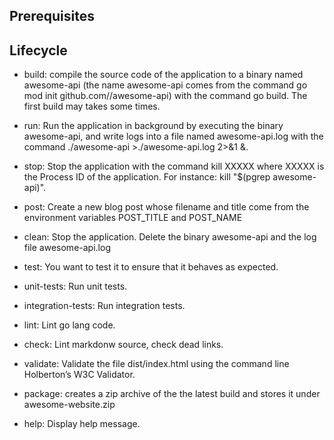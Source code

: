 ## Prerequisites

## Lifecycle

- build: compile the source code of the application to a binary named awesome-api (the name awesome-api comes from the command go mod init github.com/<your github handle>/awesome-api) with the command go build. The first build may takes some times.

- run: Run the application in background by executing the binary awesome-api, and write logs into a file named awesome-api.log with the command ./awesome-api >./awesome-api.log 2>&1 &.

- stop: Stop the application with the command kill XXXXX where XXXXX is the Process ID of the application. For instance: kill "$(pgrep awesome-api)".

- post: Create a new blog post whose filename and title come from the environment variables POST_TITLE and POST_NAME

- clean: Stop the application. Delete the binary awesome-api and the log file awesome-api.log

- test: You want to test it to ensure that it behaves as expected.

- unit-tests: Run unit tests.

- integration-tests: Run integration tests.

- lint: Lint go lang code.

- check: Lint markdonw source, check dead links.

- validate: Validate the file dist/index.html using the command line Holberton’s W3C Validator.

- package: creates a zip archive of the the latest build and stores it under awesome-website.zip

- help: Display help message.